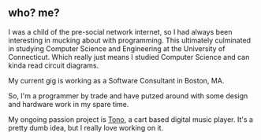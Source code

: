 ## who? me?

I was a child of the pre-social network internet, so I had always been interesting in mucking about with programming.  This ultimately culminated in studying Computer Science and Engineering at the University of Connecticut.  Which really just means I studied Computer Science and can kinda read circuit diagrams.

My current gig is working as a Software Consultant in Boston, MA.

So, I'm a programmer by trade and have putzed around with some design and hardware work in my spare time.

My ongoing passion project is [Tono](/projects/tono), a cart based digital music player.  It's a pretty dumb idea, but I really love working on it.
